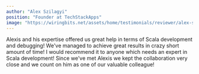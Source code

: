 ```yaml
---
author: "Alex Szilagyi"
position: "Founder at TechStackApps"
image: "https://wiringbits.net/assets/home/testimonials/reviewer/alex-szilagyi.jpeg"
---
```


Alexis and his expertise offered us great help in terms of Scala development and debugging! We've managed to achieve great results in crazy short amount of time! I would recommend it to anyone which needs an expert in Scala development! Since we've met Alexis we kept the collaboration very close and we count on him as one of our valuable colleague!
